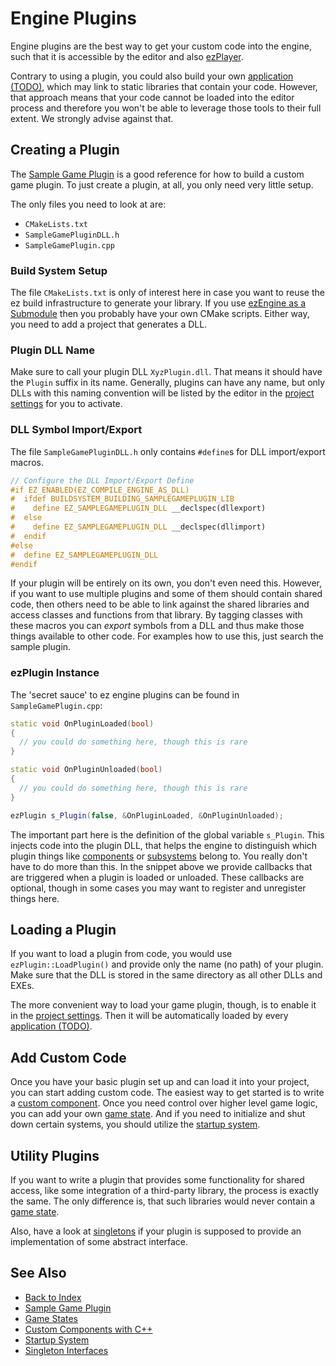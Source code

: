 # Engine Plugins

Engine plugins are the best way to get your custom code into the engine, such that it is accessible by the editor and also [ezPlayer](../../tools/player.md).

Contrary to using a plugin, you could also build your own [application (TODO)](../../runtime/application/application.md), which may link to static libraries that contain your code. However, that approach means that your code cannot be loaded into the editor process and therefore you won't be able to leverage those tools to their full extent. We strongly advise against that.

## Creating a Plugin

The [Sample Game Plugin](../../samples/sample-game-plugin.md) is a good reference for how to build a custom game plugin. To just create a plugin, at all, you only need very little setup.

The only files you need to look at are:

* `CMakeLists.txt`
* `SampleGamePluginDLL.h`
* `SampleGamePlugin.cpp`

### Build System Setup

The file `CMakeLists.txt` is only of interest here in case you want to reuse the ez build infrastructure to generate your library. If you use [ezEngine as a Submodule](../../build/submodule.md) then you probably have your own CMake scripts. Either way, you need to add a project that generates a DLL.

### Plugin DLL Name

Make sure to call your plugin DLL `XyzPlugin.dll`. That means it should have the `Plugin` suffix in its name. Generally, plugins can have any name, but only DLLs with this naming convention will be listed by the editor in the [project settings](../../projects/project-settings.md) for you to activate.

### DLL Symbol Import/Export

The file `SampleGamePluginDLL.h` only contains `#define`s for DLL import/export macros.

<!-- BEGIN-DOCS-CODE-SNIPPET: dll-export-defines -->
```cpp
// Configure the DLL Import/Export Define
#if EZ_ENABLED(EZ_COMPILE_ENGINE_AS_DLL)
#  ifdef BUILDSYSTEM_BUILDING_SAMPLEGAMEPLUGIN_LIB
#    define EZ_SAMPLEGAMEPLUGIN_DLL __declspec(dllexport)
#  else
#    define EZ_SAMPLEGAMEPLUGIN_DLL __declspec(dllimport)
#  endif
#else
#  define EZ_SAMPLEGAMEPLUGIN_DLL
#endif
```
<!-- END-DOCS-CODE-SNIPPET -->

If your plugin will be entirely on its own, you don't even need this. However, if you want to use multiple plugins and some of them should contain shared code, then others need to be able to link against the shared libraries and access classes and functions from that library. By tagging classes with these macros you can *export* symbols from a DLL and thus make those things available to other code. For examples how to use this, just search the sample plugin.

### ezPlugin Instance

The 'secret sauce' to ez engine plugins can be found in `SampleGamePlugin.cpp`:

<!-- BEGIN-DOCS-CODE-SNIPPET: plugin-setup -->
```cpp
static void OnPluginLoaded(bool)
{
  // you could do something here, though this is rare
}

static void OnPluginUnloaded(bool)
{
  // you could do something here, though this is rare
}

ezPlugin s_Plugin(false, &OnPluginLoaded, &OnPluginUnloaded);
```
<!-- END-DOCS-CODE-SNIPPET -->

The important part here is the definition of the global variable `s_Plugin`. This injects code into the plugin DLL, that helps the engine to distinguish which plugin things like [components](../../runtime/world/components.md) or [subsystems](../../runtime/configuration/startup.md) belong to. You really don't have to do more than this. In the snippet above we provide callbacks that are triggered when a plugin is loaded or unloaded. These callbacks are optional, though in some cases you may want to register and unregister things here.

## Loading a Plugin

If you want to load a plugin from code, you would use `ezPlugin::LoadPlugin()` and provide only the name (no path) of your plugin. Make sure that the DLL is stored in the same directory as all other DLLs and EXEs.

The more convenient way to load your game plugin, though, is to enable it in the [project settings](../../projects/project-settings.md). Then it will be automatically loaded by every [application (TODO)](../../runtime/application/application.md).

## Add Custom Code

Once you have your basic plugin set up and can load it into your project, you can start adding custom code. The easiest way to get started is to write a [custom component](custom-cpp-component.md). Once you need control over higher level game logic, you can add your own [game state](../../runtime/application/game-state.md). And if you need to initialize and shut down certain systems, you should utilize the [startup system](../../runtime/configuration/startup.md).

## Utility Plugins

If you want to write a plugin that provides some functionality for shared access, like some integration of a third-party library, the process is exactly the same. The only difference is, that such libraries would never contain a [game state](../../runtime/application/game-state.md).

Also, have a look at [singletons](../../runtime/configuration/interfaces.md) if your plugin is supposed to provide an implementation of some abstract interface.

## See Also

* [Back to Index](../../index.md)
* [Sample Game Plugin](../../samples/sample-game-plugin.md)
* [Game States](../../runtime/application/game-state.md)
* [Custom Components with C++](custom-cpp-component.md)
* [Startup System](../../runtime/configuration/startup.md)
* [Singleton Interfaces](../../runtime/configuration/interfaces.md)
